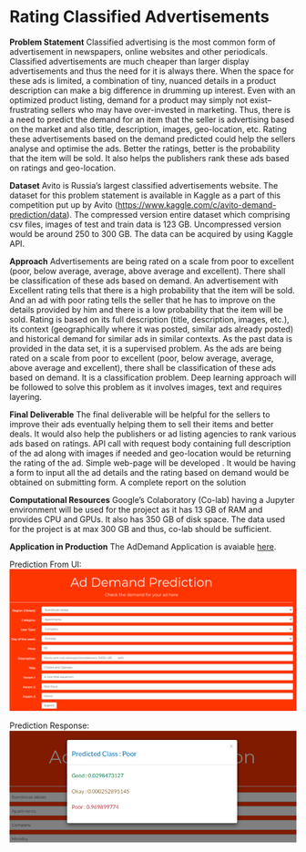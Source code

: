 # Rating Classified Advertisements 

**Problem Statement**
Classified advertising is the most common form of advertisement in newspapers, online websites and other periodicals. Classified advertisements are much cheaper than larger display advertisements and thus the need for it is always there. When the space for these ads is limited, a combination of tiny, nuanced details in a product description can make a big difference in drumming up interest.
Even with an optimized product listing, demand for a product may simply not exist–frustrating sellers who may have over-invested in marketing. Thus, there is a need to predict the demand for an item that the seller is advertising based on the market and also title, description, images, geo-location, etc. Rating these advertisements based on the demand predicted could help the sellers analyse and optimise the ads. Better the ratings, better is the probability that the item will be sold. It also helps the publishers rank these ads based on ratings and geo-location. 


**Dataset**
	Avito is Russia’s largest classified advertisements website. The dataset for this problem statement is available in Kaggle as a part of this competition put up by Avito (https://www.kaggle.com/c/avito-demand-prediction/data). The compressed version entire dataset which comprising csv files, images of test and train data is 123 GB. Uncompressed version would be around 250 to 300 GB. The data can be acquired by using Kaggle API.

**Approach**
	Advertisements are being rated on a scale from poor to excellent (poor, below average, average, above average and excellent). There shall be classification of these ads based on demand. 
An advertisement with Excellent rating tells that there is a high probability that the item will be sold.  And an ad with poor rating tells the seller that he has to improve on the details provided by him and there is a low probability that the item will be sold.
Rating is  based on its full description (title, description, images, etc.), its context (geographically where it was posted, similar ads already posted) and historical demand for similar ads in similar contexts.
As the past data is provided in the data set, it is a supervised problem. 
As the ads are being rated on a scale from poor to excellent (poor, below average, average, above average and excellent), there shall be classification of these ads based on demand. It is a classification problem. 
Deep learning approach will be followed to solve this problem as it involves images, text and requires layering.

**Final Deliverable**
	The final deliverable will be helpful for the sellers to improve their ads eventually helping them to sell their items and better deals. It would also help the publishers or ad listing agencies to rank various ads based on ratings.
API call with request body containing full description of the ad along with images if needed and geo-location would be returning the rating of the ad. 
Simple web-page will be developed . It would be having a form to input all the ad details and the rating based on demand would be obtained on submitting form.
A complete report on the solution

**Computational Resources**
	Google’s Colaboratory (Co-lab) having a Jupyter environment will be used for the project as it has 13 GB of RAM and provides CPU and GPUs. It also has 350 GB of disk space. The data used for the project is at max 300 GB and thus, co-lab should be sufficient.

**Application in Production**
    The AdDemand Application is avaiable [here](https://tensorflow-283115.wl.r.appspot.com/).
    
Prediction From UI: 
![App UI](architecture/App-UI.png)

Prediction Response:
![App UI](architecture/App-Predict-UI.png)
